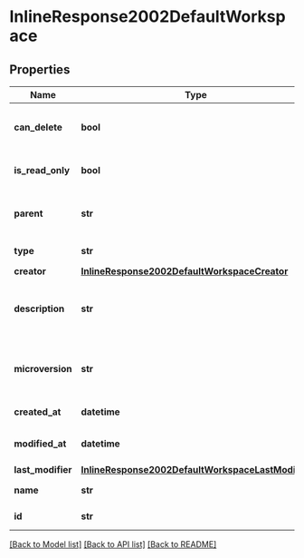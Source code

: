 # InlineResponse2002DefaultWorkspace

## Properties
Name | Type | Description | Notes
------------ | ------------- | ------------- | -------------
**can_delete** | **bool** | Whether workspace can be deleted | [optional] 
**is_read_only** | **bool** | Whether workspace is read-only | [optional] 
**parent** | **str** | ID of workspace&#39;s parent version | [optional] 
**type** | **str** | Type of record | [optional] 
**creator** | [**InlineResponse2002DefaultWorkspaceCreator**](InlineResponse2002DefaultWorkspaceCreator.md) |  | [optional] 
**description** | **str** | User-provided description of workspace | [optional] 
**microversion** | **str** | Current document microversion ID of workspace | [optional] 
**created_at** | **datetime** | Creation date | [optional] 
**modified_at** | **datetime** | Last modification date | [optional] 
**last_modifier** | [**InlineResponse2002DefaultWorkspaceLastModifier**](InlineResponse2002DefaultWorkspaceLastModifier.md) |  | [optional] 
**name** | **str** | name of workspace | [optional] 
**id** | **str** | ID of workspace | [optional] 

[[Back to Model list]](../README.md#documentation-for-models) [[Back to API list]](../README.md#documentation-for-api-endpoints) [[Back to README]](../README.md)


